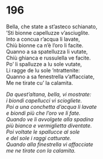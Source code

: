 # 196
  
Bella, che state a st’asteco schianato,  
’Sti bionne capelluzze v’asciuglite.  
Into a concua r’acqua li lavate,  
Chiù bionne ca n’è l’oro li facite.  
Quanno a sa spatelluzza li vutate,  
Chiù ghianca e russulella ve facite.  
Po’ li spalluzze a lu sole vutate,  
Li ragge de lu sole ’ntrattenite:  
Quanno a sa fenestrella v’affacciate,  
Me ne tirate cu’ la calamita.

*Da quest’altana, bella, vi mostrate:  
i biondi capellucci vi sciogliete.  
Poi a una conchetta d’acqua li lavate  
e biondi più che l’oro ve li fate.  
Quando ve li avvolgete alla spadina  
più bianca e vermiglietta diventate.  
Poi voltate le spallucce al sole  
e del sole i raggi catturate.  
Quando alla finestrella vi affacciate  
me ne tirate con la calamita.*


